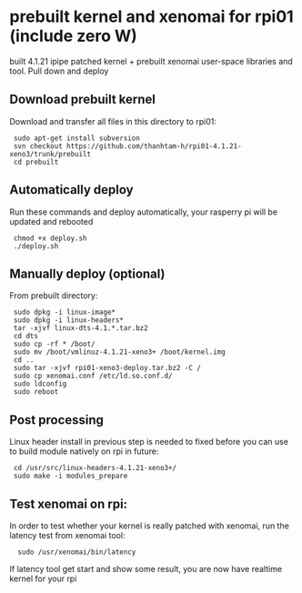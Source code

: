 # prebuilt kernel and xenomai for rpi01 (include zero W)
built 4.1.21 ipipe patched kernel + prebuilt xenomai user-space libraries and tool. Pull down and deploy

Download prebuilt kernel
------------
Download and transfer all files in this directory to rpi01:

     sudo apt-get install subversion
     svn checkout https://github.com/thanhtam-h/rpi01-4.1.21-xeno3/trunk/prebuilt
     cd prebuilt
     
Automatically deploy
------------
Run these commands and deploy automatically, your rasperry pi will be updated and rebooted 
	
	 chmod +x deploy.sh
	 ./deploy.sh
	 
Manually deploy (optional)
------------
From prebuilt directory:

     sudo dpkg -i linux-image*
     sudo dpkg -i linux-headers*
     tar -xjvf linux-dts-4.1.*.tar.bz2
     cd dts
     sudo cp -rf * /boot/
     sudo mv /boot/vmlinuz-4.1.21-xeno3+ /boot/kernel.img
     cd ..
     sudo tar -xjvf rpi01-xeno3-deploy.tar.bz2 -C /
     sudo cp xenomai.conf /etc/ld.so.conf.d/
     sudo ldconfig
     sudo reboot
     
Post processing
------------ 
Linux header install in previous step is needed to fixed before you can use to build module natively on rpi in future:

	 cd /usr/src/linux-headers-4.1.21-xeno3+/
	 sudo make -i modules_prepare
	 
Test xenomai on rpi:
------------   
In order to test whether your kernel is really patched with xenomai, run the latency test from xenomai tool:

      sudo /usr/xenomai/bin/latency
If latency tool get start and show some result, you are now have realtime kernel for your rpi
